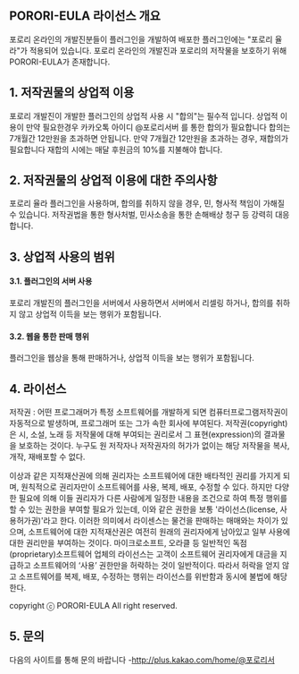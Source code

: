 ## PORORI-EULA 라이선스 개요
포로리 온라인의 개발진분들이 플러그인을 개발하여 배포한 플러그인에는 "포로리 율라"가 적용되어 있습니다.
포로리 온라인의 개발진과 포로리의 저작물을 보호하기 위해 PORORI-EULA가 존재합니다.
## 1. 저작권물의 상업적 이용
포로리 개발진이 개발한 플러그인의 상업적 사용 시 "합의"는 필수적 입니다.
상업적 이용이 만약 필요한경우 카카오톡 아이디 @포로리서버 를 통한 합의가 필요합니다
합의는 7개월간 12만원을 초과하면 안됩니다.
만약 7개월간 12만원을 초과하는 경우, 재합의가 필요합니다
재합의 시에는 매달 후원금의 10%를 지불해야 합니다.


## 2. 저작권물의 상업적 이용에 대한 주의사항

포로리 율라 플러그인을 사용하며, 합의를 취하지 않을 경우, 민, 형사적 책임이 가해질 수 있습니다.
저작권법을 통한 형사처벌, 민사소송을 통한 손해배상 청구 등 강력히 대응합니다.
 
## 3. 상업적 사용의 범위
#### 3.1. 플러그인의 서버 사용
포로리 개발진의 플러그인을 서버에서 사용하면서 서버에서 리셀링 하거나, 합의를 취하지 않고 상업적 이득을 보는 행위가 포함됩니다.

#### 3.2. 웹을 통한 판매 행위 
플러그인을 웹상을 통해 판매하거나, 상업적 이득을 보는 행위가 포함됩니다.




## 4. 라이선스
저작권 : 어떤 프로그래머가 특정 소프트웨어를 개발하게 되면 컴퓨터프로그램저작권이 자동적으로 발생하며, 프로그래머 또는 그가 속한 회사에 부여된다. 저작권(copyright)은 시, 소설, 노래 등 저작물에 대해 부여되는 권리로서 그 표현(expression)의 결과물을 보호하는 것이다. 누구도 원 저작자나 저작권자의 허가가 없이는 해당 저작물을 복사, 개작, 재배포할 수 없다. 

이상과 같은 지적재산권에 의해 권리자는 소프트웨어에 대한 배타적인 권리를 가지게 되며, 원칙적으로 권리자만이 소프트웨어를 사용, 복제, 배포, 수정할 수 있다. 하지만 다양한 필요에 의해 이들 권리자가 다른 사람에게 일정한 내용을 조건으로 하여 특정 행위를 할 수 있는 권한을 부여할 필요가 있는데, 이와 같은 권한을 보통 '라이선스(license, 사용허가권)'라고 한다. 이러한 의미에서 라이센스는 물건을 판매하는 매매와는 차이가 있으며, 소프트웨어에 대한 지적재산권은 여전히 원래의 권리자에게 남아있고 일부 사용에 대한 권리만을 부여하는 것이다. 마이크로소프트, 오라클 등 일반적인 독점(proprietary)소프트웨어 업체의 라이선스는 고객이 소프트웨어 권리자에게 대금을 지급하고 소프트웨어의 ‘사용’ 권한만을 허락하는 것이 일반적이다. 따라서 허락을 얻지 않고 소프트웨어를 복제, 배포, 수정하는 행위는 라이선스를 위반함과 동시에 불법에 해당한다.

copyright ⓒ PORORI-EULA All right reserved.


## 5. 문의
다음의 사이트를 통해 문의 바랍니다
-http://plus.kakao.com/home/@포로리서
